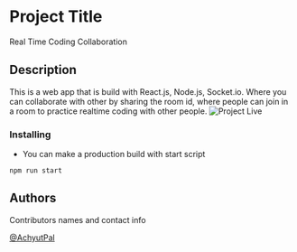 # Project Title

Real Time Coding Collaboration

## Description

This is a web app that is build with React.js, Node.js, Socket.io. Where you can collaborate with other by sharing the room id, where people can join in a room to practice realtime coding with other people.
![Project Live](codeSyncDemo.gif)

### Installing

- You can make a production build with start script

```
npm run start
```

## Authors

Contributors names and contact info

[@AchyutPal](https://github.com/AchyutPal21)

